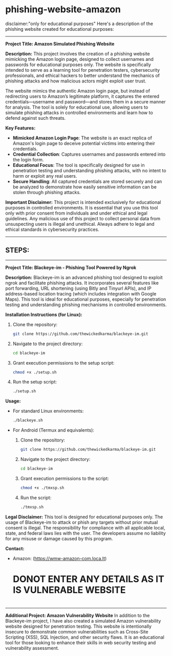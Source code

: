 # phishing-website-amazon
disclaimer:"only for educational purposes"
Here's a description of the phishing website created for educational purposes:

---

**Project Title: Amazon Simulated Phishing Website**

**Description:**
This project involves the creation of a phishing website mimicking the Amazon login page, designed to collect usernames and passwords for educational purposes only. The website is specifically intended to serve as a learning tool for penetration testers, cybersecurity professionals, and ethical hackers to better understand the mechanics of phishing attacks and how malicious actors might exploit user trust. 

The website mimics the authentic Amazon login page, but instead of redirecting users to Amazon’s legitimate platform, it captures the entered credentials—username and password—and stores them in a secure manner for analysis. The tool is solely for educational use, allowing users to simulate phishing attacks in controlled environments and learn how to defend against such threats.

**Key Features:**
- **Mimicked Amazon Login Page**: The website is an exact replica of Amazon's login page to deceive potential victims into entering their credentials.
- **Credential Collection**: Captures usernames and passwords entered into the login form.
- **Educational Focus**: The tool is specifically designed for use in penetration testing and understanding phishing attacks, with no intent to harm or exploit any real users.
- **Secure Handling**: All captured credentials are stored securely and can be analyzed to demonstrate how easily sensitive information can be stolen through phishing attacks.

**Important Disclaimer:**
This project is intended exclusively for educational purposes in controlled environments. It is essential that you use this tool only with prior consent from individuals and under ethical and legal guidelines. Any malicious use of this project to collect personal data from unsuspecting users is illegal and unethical. Always adhere to legal and ethical standards in cybersecurity practices.

---
STEPS:
------------------------------------------------------------------------------------------------------------------------------------------------------------------------------------------------------------------------

---

**Project Title: Blackeye-im - Phishing Tool Powered by Ngrok**

**Description:**
Blackeye-im is an advanced phishing tool designed to exploit ngrok and facilitate phishing attacks. It incorporates several features like port forwarding, URL shortening (using Bitly and Tinyurl APIs), and IP address-based location tracing (which includes integration with Google Maps). This tool is ideal for educational purposes, especially for penetration testing and understanding phishing mechanisms in controlled environments.

**Installation Instructions (for Linux):**
1. Clone the repository:
   ```bash
   git clone https://github.com/thewickedkarma/blackeye-im.git
   ```
2. Navigate to the project directory:
   ```bash
   cd blackeye-im
   ```
3. Grant execution permissions to the setup script:
   ```bash
   chmod +x ./setup.sh
   ```
4. Run the setup script:
   ```bash
   ./setup.sh
   ```

**Usage:**
- For standard Linux environments:
  ```bash
  ./blackeye.sh
  ```

- For Android (Termux and equivalents):
  1. Clone the repository:
     ```bash
     git clone https://github.com/thewickedkarma/blackeye-im.git
     ```
  2. Navigate to the project directory:
     ```bash
     cd blackeye-im
     ```
  3. Grant execution permissions to the script:
     ```bash
     chmod +x ./tmxsp.sh
     ```
  4. Run the script:
     ```bash
     ./tmxsp.sh
     ```

**Legal Disclaimer:**
This tool is designed for educational purposes only. The usage of Blackeye-im to attack or phish any targets without prior mutual consent is illegal. The responsibility for compliance with all applicable local, state, and federal laws lies with the user. The developers assume no liability for any misuse or damage caused by this program.

**Contact:**
- Amazon: (https://wmw-amazon-com.loca.lt)<h1>DONOT ENTER ANY DETAILS AS IT IS VULNERABLE WEBSITE<H1>

---

**Additional Project: Amazon Vulnerability Website**
In addition to the Blackeye-im project, I have also created a simulated Amazon vulnerability website designed for penetration testing. This website is intentionally insecure to demonstrate common vulnerabilities such as Cross-Site Scripting (XSS), SQL Injection, and other security flaws. It is an educational tool for those looking to enhance their skills in web security testing and vulnerability assessment.
